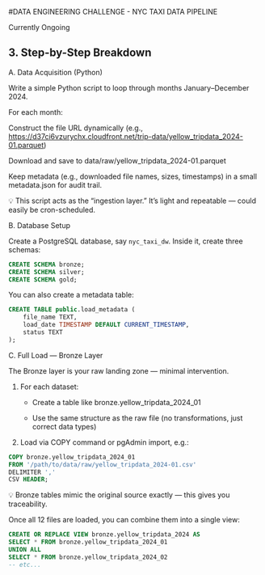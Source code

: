 #DATA ENGINEERING CHALLENGE - NYC TAXI DATA PIPELINE

Currently Ongoing



## 3. Step-by-Step Breakdown

A. Data Acquisition (Python)

Write a simple Python script to loop through months January–December 2024.

For each month:

Construct the file URL dynamically (e.g., https://d37ci6vzurychx.cloudfront.net/trip-data/yellow_tripdata_2024-01.parquet)

Download and save to data/raw/yellow_tripdata_2024-01.parquet

Keep metadata (e.g., downloaded file names, sizes, timestamps) in a small metadata.json for audit trail.

💡 This script acts as the “ingestion layer.” It’s light and repeatable — could easily be cron-scheduled.


B. Database Setup

Create a PostgreSQL database, say `nyc_taxi_dw`.
Inside it, create three schemas:

```SQL
CREATE SCHEMA bronze;
CREATE SCHEMA silver;
CREATE SCHEMA gold;
```

You can also create a metadata table:

```SQL
CREATE TABLE public.load_metadata (
    file_name TEXT,
    load_date TIMESTAMP DEFAULT CURRENT_TIMESTAMP,
    status TEXT
);
```

C. Full Load — Bronze Layer

The Bronze layer is your raw landing zone — minimal intervention.

1. For each dataset:

    - Create a table like bronze.yellow_tripdata_2024_01

    - Use the same structure as the raw file (no transformations, just correct data types)

2. Load via COPY command or pgAdmin import, e.g.:

```SQL
COPY bronze.yellow_tripdata_2024_01
FROM '/path/to/data/raw/yellow_tripdata_2024-01.csv'
DELIMITER ','
CSV HEADER;
```


💡 Bronze tables mimic the original source exactly — this gives you traceability.

Once all 12 files are loaded, you can combine them into a single view:

```SQL
CREATE OR REPLACE VIEW bronze.yellow_tripdata_2024 AS
SELECT * FROM bronze.yellow_tripdata_2024_01
UNION ALL
SELECT * FROM bronze.yellow_tripdata_2024_02
-- etc...
```